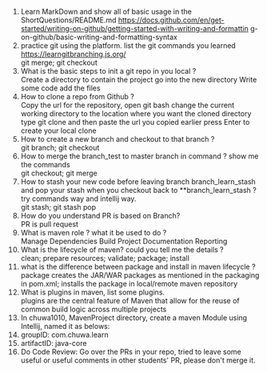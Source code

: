 1. Learn MarkDown and show all of basic usage in the ShortQuestions/README.md
 https://docs.github.com/en/get-started/writing-on-github/getting-started-with-writing-and-formattin
   g-on-github/basic-writing-and-formatting-syntax
2. practice git using the platform. list the git commands you learned
 https://learngitbranching.js.org/  
git merge; git checkout
3. What is the basic steps to init a git repo in you local ?  
Create a directory to contain the project go into the new directory
Write some code 
add the files
4. How to clone a repo from Github ?  
Copy the url for the repository, 
open git bash change the current working directory to the location where you want the cloned directory 
type git clone and then paste the url you copied earlier press Enter to create your local clone
5. How to create a new branch and checkout to that branch ?  
git branch; git checkout
6. How to merge the branch_test to master branch in command ? show me the commands  
git checkout; git merge
7. How to stash your new code before leaving branch branch_learn_stash and pop your stash when you
   checkout back to **branch_learn_stash ? try commands way and intellij way.  
git stash; git stash pop
8. How do you understand PR is based on Branch?  
PR is pull request
9. What is maven role ? what it be used to do ?  
Manage Dependencies Build Project Documentation Reporting
10. What is the lifecycle of maven? could you tell me the details ?  
clean; prepare resources; validate; package; install
11. what is the difference between package and install in maven lifecycle ?  
package creates the JAR/WAR packages as mentioned in the packaging in pom.xml;
installs the package in local/remote maven repository
12. What is plugins in maven, list some plugins.  
plugins are the central feature of Maven that allow for the reuse of common build logic across multiple projects
13. In chuwa1010, MavenProject directory, create a maven Module using Intellij, named it as belows:  
1. groupID: com.chuwa.learn
2. artifactID: java-core
14. Do Code Review: Go over the PRs in your repo, tried to leave some useful or useful comments in other
    students' PR, please don't merge it.
